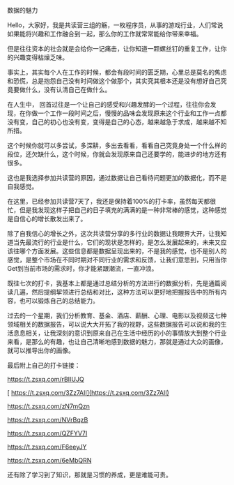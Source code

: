 数据的魅力

Hello，大家好，我是共读营三组的觞，一枚程序员，从事的游戏行业，人们常说如果能将兴趣和工作融合到一起，那么你的工作就常常能给你带来幸福。

但是往往资本的社会就是会给你一记痛击，让你知道一颗螺丝钉的重复工作，让你的兴趣变得枯燥乏味。

事实上，其实每个人在工作的时候，都会有段时间的匮乏期，心里总是莫名的焦虑和恐慌，总是抱怨自己没有时间做这个做那个，其实究其根本还是没有想好自己究竟要做什么，没有认清自己在做什么。

在人生中， 回首过往是一个让自己的感受和兴趣发酵的一个过程，往往你会发现，在你做一个工作一段时间之后，慢慢的品味会发现原来这个行业和工作一点都没有变，自己的初心也没有变，变得是自己的心态，越来越急于求成，越来越不知所措。

这个时候你就可以多尝试，多深耕，多出去看看，看看自己究竟身处一个什么样的段位，还欠缺什么，这个时候，你就会发现原来自己还要学的，能进步的地方还有很多。

这也是我选择参加共读营的原因，通过数据让自己看待问题更加的数据化，而不是自我感觉。

在这里，已经参加共读营7天了，我还是保持着100%的打卡率，虽然每天都很忙，但是我发现这样子把自己的日子填充的满满的是一种非常棒的感觉，这种感觉是自信心的增长散发出来了。

除了自我信心的增长之外，这次共读营分享的多行业的数据让我眼界大开，让我知道当先最流行的行业是什么，它们的现状是怎样的，是怎么发展起来的，未来又应该往哪个方面发展。这些信息都是数据呈现出来的，不是我的感觉，也不是别人的感觉，是整个市场在不同时期对不同行业的需求和反馈，让我们意思到，只用当你Get到当前市场的需求时，你才能紧跟潮流，一直冲浪。

既往七次的打卡，我基本上都是通过总结分析的方法进行的数据分析，先是通篇阅读几遍，然后提纲挈领进行总结和对比，这种方法可以更好地把握报告中的所有内容，也可以锻炼自己的总结能力。

过去的一个星期，我们分析教育、基金、酒店、薪酬、心理、电影以及视频这七种领域相关的数据报告，可以说大大开拓了我的视野，这些数据报告可以说和我的生活息息相关，让我深刻的意识到原来自己在生活中经历的小的事情放大到整个行业来看，是那么的有趣，也让自己清晰地感到数据的魅力，那就是通过大众的画像，就可以推导出你的画像。



最后附上自己的打卡链接：

https://t.zsxq.com/rBIIUJQ 

[ https://t.zsxq.com/3Zz7AII](https://t.zsxq.com/3Zz7AII) 

https://t.zsxq.com/zN7mQzn 

https://t.zsxq.com/NVrBqzB 

https://t.zsxq.com/QZFYV7I 

https://t.zsxq.com/F6eeyJY 

https://t.zsxq.com/6eMbQRN 



还有除了学习到了知识，那就是习惯的养成，更是难能可贵。